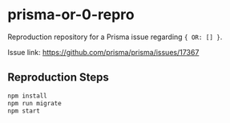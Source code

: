 # prisma-or-0-repro

Reproduction repository for a Prisma issue regarding `{ OR: [] }`.

Issue link: https://github.com/prisma/prisma/issues/17367

## Reproduction Steps

```sh
npm install
npm run migrate
npm start
```